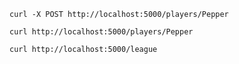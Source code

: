 `curl -X POST http://localhost:5000/players/Pepper`

`curl http://localhost:5000/players/Pepper`

`curl http://localhost:5000/league`

